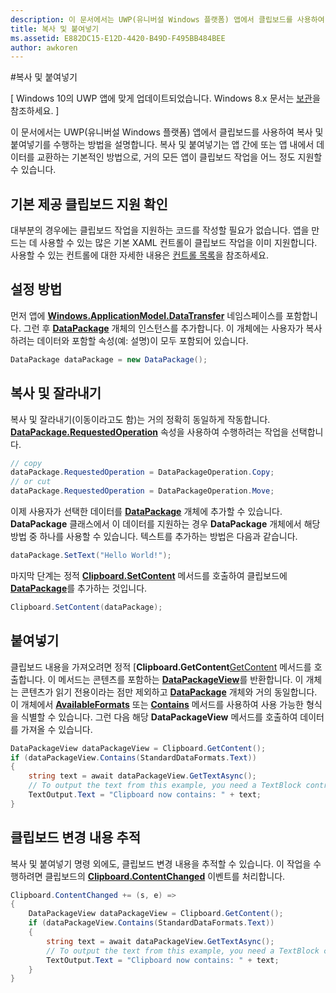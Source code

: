 ```yaml
---
description: 이 문서에서는 UWP(유니버설 Windows 플랫폼) 앱에서 클립보드를 사용하여 복사 및 붙여넣기를 수행하는 방법을 설명합니다.
title: 복사 및 붙여넣기
ms.assetid: E882DC15-E12D-4420-B49D-F495BB484BEE
author: awkoren
---
```

#복사 및 붙여넣기

\[ Windows 10의 UWP 앱에 맞게 업데이트되었습니다. Windows 8.x 문서는 [보관](http://go.microsoft.com/fwlink/p/?linkid=619132)을 참조하세요. \]


이 문서에서는 UWP(유니버설 Windows 플랫폼) 앱에서 클립보드를 사용하여 복사 및 붙여넣기를 수행하는 방법을 설명합니다. 복사 및 붙여넣기는 앱 간에 또는 앱 내에서 데이터를 교환하는 기본적인 방법으로, 거의 모든 앱이 클립보드 작업을 어느 정도 지원할 수 있습니다.

## 기본 제공 클립보드 지원 확인


대부분의 경우에는 클립보드 작업을 지원하는 코드를 작성할 필요가 없습니다. 앱을 만드는 데 사용할 수 있는 많은 기본 XAML 컨트롤이 클립보드 작업을 이미 지원합니다. 사용할 수 있는 컨트롤에 대한 자세한 내용은 [컨트롤 목록][ControlsList]을 참조하세요.

## 설정 방법

먼저 앱에 [**Windows.ApplicationModel.DataTransfer**][DataTransfer] 네임스페이스를 포함합니다. 그런 후 [**DataPackage**][DataPackage] 개체의 인스턴스를 추가합니다. 이 개체에는 사용자가 복사하려는 데이터와 포함할 속성(예: 설명)이 모두 포함되어 있습니다.

<!-- For some reason, the snippets in this file are all inline in the WDCML topic. Suggest moving to VS project with rest of snippets. -->
```cs
DataPackage dataPackage = new DataPackage();
```

## 복사 및 잘라내기

복사 및 잘라내기(이동이라고도 함)는 거의 정확히 동일하게 작동합니다. [
            **DataPackage.RequestedOperation**][RequestedOperation] 속성을 사용하여 수행하려는 작업을 선택합니다.

```cs
// copy 
dataPackage.RequestedOperation = DataPackageOperation.Copy;
// or cut
dataPackage.RequestedOperation = DataPackageOperation.Move;
```

이제 사용자가 선택한 데이터를 [**DataPackage**][DataPackage] 개체에 추가할 수 있습니다. **DataPackage** 클래스에서 이 데이터를 지원하는 경우 **DataPackage** 개체에서 해당 방법 중 하나를 사용할 수 있습니다. 텍스트를 추가하는 방법은 다음과 같습니다.

```cs
dataPackage.SetText("Hello World!");
```

마지막 단계는 정적 [**Clipboard.SetContent**][SetContent] 메서드를 호출하여 클립보드에 [**DataPackage**][DataPackage]를 추가하는 것입니다.

```cs
Clipboard.SetContent(dataPackage);
```
## 붙여넣기

클립보드 내용을 가져오려면 정적 [**Clipboard.GetContent**[GetContent] 메서드를 호출합니다. 이 메서드는 콘텐츠를 포함하는 [**DataPackageView**][DataPackageView]를 반환합니다. 이 개체는 콘텐츠가 읽기 전용이라는 점만 제외하고 [**DataPackage**][DataPackage] 개체와 거의 동일합니다. 이 개체에서 [**AvailableFormats**][AvailableFormats] 또는 [**Contains**][Contains] 메서드를 사용하여 사용 가능한 형식을 식별할 수 있습니다. 그런 다음 해당 **DataPackageView** 메서드를 호출하여 데이터를 가져올 수 있습니다.

```cs
DataPackageView dataPackageView = Clipboard.GetContent();
if (dataPackageView.Contains(StandardDataFormats.Text))
{
    string text = await dataPackageView.GetTextAsync();
    // To output the text from this example, you need a TextBlock control
    TextOutput.Text = "Clipboard now contains: " + text;
}
```

## 클립보드 변경 내용 추적

복사 및 붙여넣기 명령 외에도, 클립보드 변경 내용을 추적할 수 있습니다. 이 작업을 수행하려면 클립보드의 [**Clipboard.ContentChanged**][ContentChanged] 이벤트를 처리합니다.

```cs
Clipboard.ContentChanged += (s, e) => 
{
    DataPackageView dataPackageView = Clipboard.GetContent();
    if (dataPackageView.Contains(StandardDataFormats.Text))
    {
        string text = await dataPackageView.GetTextAsync();
        // To output the text from this example, you need a TextBlock control
        TextOutput.Text = "Clipboard now contains: " + text;
    }
}
```

<!-- LINKS --> 
[DataTransfer]: https://msdn.microsoft.com/en-us/library/windows/apps/windows.applicationmodel.datatransfer.aspx 
[DataPackage]: https://msdn.microsoft.com/en-us/library/windows/apps/windows.applicationmodel.datatransfer.datapackage.aspx 
[DataPackageView]: https://msdn.microsoft.com/en-us/library/windows/apps/windows.applicationmodel.datatransfer.datapackageview.aspx
[DataPackagePropertySet]: https://msdn.microsoft.com/en-us/library/windows/apps/windows.applicationmodel.datatransfer.datapackagepropertyset.aspx 
[DataRequest]: https://msdn.microsoft.com/en-us/library/windows/apps/windows.applicationmodel.datatransfer.datarequest.aspx 
[DataRequested]: https://msdn.microsoft.com/en-us/library/windows/apps/windows.applicationmodel.datatransfer.datatransfermanager.datarequested.aspx 
[FailWithDisplayText]: https://msdn.microsoft.com/en-us/library/windows/apps/windows.applicationmodel.datatransfer.datarequest.failwithdisplaytext.aspx
[ShowShareUi]: https://msdn.microsoft.com/en-us/library/windows/apps/windows.applicationmodel.datatransfer.datatransfermanager.showshareui.aspx
[RequestedOperation]: https://msdn.microsoft.com/en-us/library/windows/apps/windows.applicationmodel.datatransfer.datapackage.requestedoperation.aspx 
[ControlsList]: https://msdn.microsoft.com/en-us/library/windows/apps/xaml/mt185406.aspx 
[SetContent]: https://msdn.microsoft.com/en-us/library/windows/apps/xaml/windows.applicationmodel.datatransfer.clipboard.setcontent.aspx 
[GetContent]: https://msdn.microsoft.com/en-us/library/windows/apps/xaml/windows.applicationmodel.datatransfer.clipboard.getcontent.aspx
[AvailableFormats]: https://msdn.microsoft.com/en-us/library/windows/apps/windows.applicationmodel.datatransfer.datapackageview.availableformats.aspx 
[Contains]: https://msdn.microsoft.com/en-us/library/windows/apps/windows.applicationmodel.datatransfer.datapackageview.contains.aspx
[ContentChanged]: https://msdn.microsoft.com/en-us/library/windows/apps/xaml/windows.applicationmodel.datatransfer.clipboard.contentchanged.aspx 



<!--HONumber=Mar16_HO5-->


